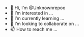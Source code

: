 - 👋 Hi, I’m @Unknownrepoo
- 👀 I’m interested in ...
- 🌱 I’m currently learning ...
- 💞️ I’m looking to collaborate on ...
- 📫 How to reach me ...

<!---
Unknownrepoo/Unknownrepoo is a ✨ special ✨ repository because its `README.md` (this file) appears on your GitHub profile.
You can click the Preview link to take a look at your changes.
--->
